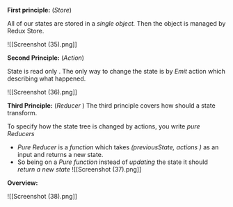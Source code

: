 	
**First principle:** (*Store*)

All of our states are stored in a *single object.* Then the object is managed by Redux Store.

![[Screenshot (35).png]]

**Second Principle:**  (*Action*)

State is read only . The only way  to change the state is by *Emit* action which describing what happened.

![[Screenshot (36).png]]

**Third Principle:**  (*Reducer* )
The third principle covers how should a state transform.

To specify how the state tree is changed by actions, you write *pure Reducers*

- *Pure Reducer* is a *function* which takes *(previousState, actions )* as an input and returns a new state.
- So being on a *Pure function* instead of *updating* the state it should *return a new state* 
![[Screenshot (37).png]]

**Overview:**

![[Screenshot (38).png]]



